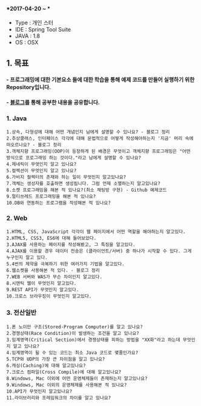 #### *2017-04-20 ~ *  

- Type : 개인 스터
- IDE : Spring Tool Suite
- JAVA : 1.8
- OS : OSX  

## 1. 목표
#### - 프로그래밍에 대한 기본요소 들에 대한 학습을 통해 예제 코드를 만들어 실행하기 위한 Repository입니다.
#### - [블로그](http://postitforhooney.tistory.com/entry/Important-%ED%94%84%EB%A1%9C%EA%B7%B8%EB%9E%98%EB%A8%B8%EB%A1%9C%EC%84%9C-%EC%A7%88%EB%AC%B8%EC%97%90-%EC%A0%95%EB%8B%B5%EC%9D%84-%EC%B0%BE%EA%B8%B0-%EC%9C%84%ED%95%B4-%EB%85%B8%EB%A0%A5%ED%95%98%EB%8A%94-%EC%97%AC%EC%A0%95-%EC%A7%88%EB%AC%B8%EC%97%90-%EB%8B%B5%ED%95%98%EA%B8%B0)를 통해 공부한 내용을 공유합니다.


### 1. Java
	1.상속, 다형성에 대해 어떤 개념인지 남에게 설명할 수 있나요? - 블로그 정리
	2.추상클래스, 인터페이스 각각에 대해 문법적으로 어떻게 작성해야하는지 '지금' 머리 속에 떠오르나요? - 블로그 정리
	3.객체지향 프로그래밍(OOP)이 등장하게 된 배경은 무엇이고 객체지향 프로그래밍은 "어떤 방식으로 프로그래밍 하는 것이다."라고 남에게 설명할 수 있나요?
	4.제네릭이 무엇인지 알고 있나요?
	5.컬렉션이 무엇인지 알고 있나요?
	6.가비지 컬렉터의 존재와 하는 일이 무엇인지 알고있나요?
	7.객체는 생성자를 호출하면 생성됩니다. 그럼 언제 소멸하는지 알고있나요?
	8.소켓 프로그래밍을 해본 적 있나요?(최소 채팅방 구현) - Github 예제코드
	9.멀티쓰레드 프로그래밍을 해본 적 있나요?
	10.DB와 연동하는 프로그램을 작성해본 적 있나요?

### 2. Web
	1.HTML, CSS, JavaScript 각각이 웹 페이지에서 어떤 역할을 해야하는지 알고있다.
	2.HTML5, CSS3, ES6에 대해 들어보았다.
	3.AJAX를 사용하는 페이지를 작성해봤고, 그 특징을 알고있다.
	4.AJAX를 이용할 경우 데이터 전송은 (클라이언트/서버) 중 하나가 시작할 수 있다. 그게 누구인지 알고 있다.
	5.4번의 제약을 극복하기 위한 여러가지 기법을 알고있다.
	6.웹소켓을 사용해본 적 있다. - 블로그 정리
	7.WEB 서버와 WAS가 무슨 차이인지 알고있다.
	8.시맨틱 웹이 무엇인지 알고있다.
	9.REST API가 무엇인지 알고있다.
	10.크로스 브라우징이 무엇인지 알고있다.


### 3. 전산일반
	1.폰 노이만 구조(Stored-Program Computer)를 알고 있나요?
	2.경쟁상태(Race Condition)이 발생하는 조건을 알고 있나요?
	3.임계영역(Critical Section)에서 경쟁상태를 피하는 방법을 "XX화"라고 하는데 무엇인지 알고 있나요?
	4.임계영역이 될 수 있는 코드는 최소 Java 코드로 몇줄인가요?
	5.TCP와 UDP의 가장 큰 차이점을 알고 있나요?
	6.캐싱(Caching)에 대해 알고있나요?
	7.크로스 컴파일(Cross Compile)에 대해 알고있나요?
	8.Windows, Mac 이외에 어떤 운영체제들이 존재하는지 알고있나요?
	9.Windows, Mac 이외의 운영체제를 사용해본 적 있나요?
	10.API가 무엇인지 알고있나요?
	11.라이브러리와 프레임워크의 차이를 알고 있나요?
